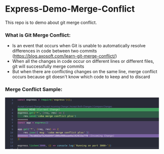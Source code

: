 # Express-Demo-Merge-Conflict
This repo is to demo about git merge conflict.

### What is Git Merge Conflict:
- Is an event that occurs when Git is unable to automatically resolve differences in code between two commits
(https://blog.axosoft.com/learn-git-merge-conflict/)
- When all the changes in code occur on different lines or different files, git will successfully merge commits 
- But when there are conflicting changes on the same line, merge conflict occurs because git doesn't know which code to keep and to discard

### Merge Conflict Sample:
![Merge Conflict](/MergeConflict.jpeg)
